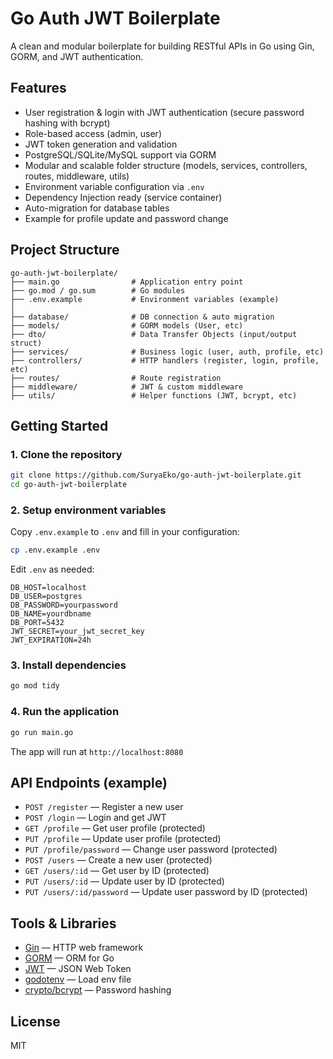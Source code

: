 # Go Auth JWT Boilerplate

A clean and modular boilerplate for building RESTful APIs in Go using Gin, GORM, and JWT authentication.

## Features
- User registration & login with JWT authentication (secure password hashing with bcrypt)
- Role-based access (admin, user)
- JWT token generation and validation
- PostgreSQL/SQLite/MySQL support via GORM
- Modular and scalable folder structure (models, services, controllers, routes, middleware, utils)
- Environment variable configuration via `.env`
- Dependency Injection ready (service container)
- Auto-migration for database tables
- Example for profile update and password change

## Project Structure
```
go-auth-jwt-boilerplate/
├── main.go                # Application entry point
├── go.mod / go.sum        # Go modules
├── .env.example           # Environment variables (example)
│
├── database/              # DB connection & auto migration
├── models/                # GORM models (User, etc)
├── dto/                   # Data Transfer Objects (input/output struct)
├── services/              # Business logic (user, auth, profile, etc)
├── controllers/           # HTTP handlers (register, login, profile, etc)
├── routes/                # Route registration
├── middleware/            # JWT & custom middleware
├── utils/                 # Helper functions (JWT, bcrypt, etc)
```

## Getting Started

### 1. Clone the repository
```sh
git clone https://github.com/SuryaEko/go-auth-jwt-boilerplate.git
cd go-auth-jwt-boilerplate
```

### 2. Setup environment variables
Copy `.env.example` to `.env` and fill in your configuration:
```sh
cp .env.example .env
```

Edit `.env` as needed:
```
DB_HOST=localhost
DB_USER=postgres
DB_PASSWORD=yourpassword
DB_NAME=yourdbname
DB_PORT=5432
JWT_SECRET=your_jwt_secret_key
JWT_EXPIRATION=24h
```

### 3. Install dependencies
```sh
go mod tidy
```

### 4. Run the application
```sh
go run main.go
```

The app will run at `http://localhost:8080`

## API Endpoints (example)
- `POST /register` — Register a new user
- `POST /login` — Login and get JWT
- `GET /profile` — Get user profile (protected)
- `PUT /profile` — Update user profile (protected)
- `PUT /profile/password` — Change user password (protected)
- `POST /users` — Create a new user (protected)
- `GET /users/:id` — Get user by ID (protected)
- `PUT /users/:id` — Update user by ID (protected)
- `PUT /users/:id/password` — Update user password by ID (protected)

## Tools & Libraries
- [Gin](https://github.com/gin-gonic/gin) — HTTP web framework
- [GORM](https://gorm.io/) — ORM for Go
- [JWT](https://github.com/golang-jwt/jwt) — JSON Web Token
- [godotenv](https://github.com/joho/godotenv) — Load env file
- [crypto/bcrypt](https://pkg.go.dev/golang.org/x/crypto/bcrypt) — Password hashing

## License
MIT